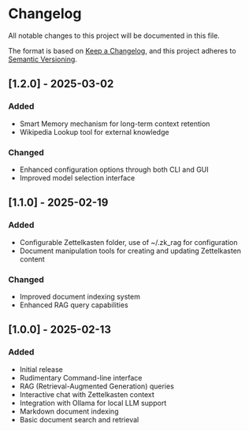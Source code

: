 # Changelog

All notable changes to this project will be documented in this file.

The format is based on [Keep a Changelog](https://keepachangelog.com/en/1.0.0/),
and this project adheres to [Semantic Versioning](https://semver.org/spec/v2.0.0.html).

## [1.2.0] - 2025-03-02

### Added
- Smart Memory mechanism for long-term context retention
- Wikipedia Lookup tool for external knowledge

### Changed
- Enhanced configuration options through both CLI and GUI
- Improved model selection interface

## [1.1.0] - 2025-02-19

### Added
- Configurable Zettelkasten folder, use of ~/.zk_rag for configuration
- Document manipulation tools for creating and updating Zettelkasten content

### Changed
- Improved document indexing system
- Enhanced RAG query capabilities

## [1.0.0] - 2025-02-13

### Added
- Initial release
- Rudimentary Command-line interface
- RAG (Retrieval-Augmented Generation) queries
- Interactive chat with Zettelkasten context
- Integration with Ollama for local LLM support
- Markdown document indexing
- Basic document search and retrieval